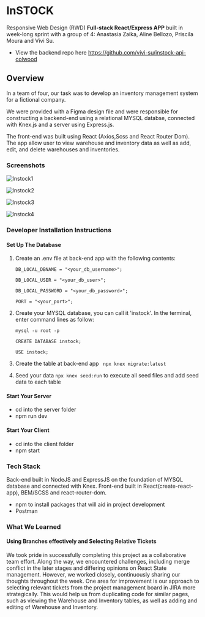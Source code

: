 # InSTOCK

Responsive Web Design (RWD) **Full-stack React/Express APP** built in week-long sprint with a group of 4: Anastasia Zaika, Aline Bellozo, Priscila Moura and Vivi Su.

- View the backend repo here https://github.com/vivi-su/instock-api-colwood

## Overview

In a team of four, our task was to develop an inventory management system for a fictional company. 

We were provided with a Figma design file and were responsible for constructing a backend-end using a relational MYSQL databse, connected with Knex.js and a server using Express.js.

The front-end was built using React (Axios,Scss and React Router Dom). The app allow user to view warehouse and inventory data as well as add, edit, and delete warehouses and inventories.

### Screenshots

![Instock1](https://github.com/vivi-su/instock-colwood/assets/81454201/a6c918d9-8053-4515-8a16-3ed31e51ec35)

![Instock2](https://github.com/vivi-su/instock-colwood/assets/81454201/9cd292a5-9b4b-4ba4-9044-363ef19ab249)

![Instock3](https://github.com/vivi-su/instock-colwood/assets/81454201/5db22376-6251-4d97-accf-3d0c213b59b8)

![Instock4](https://github.com/vivi-su/instock-colwood/assets/81454201/edebe93c-a88b-4060-bf5f-dfd5d97c9858)

### Developer Installation Instructions

#### Set Up The Database

1. Create an .env file at back-end app with the following contents:

   
   `DB_LOCAL_DBNAME = "<your_db_username>";`
   
   `DB_LOCAL_USER = "<your_db_user>";`

   `DB_LOCAL_PASSWORD = "<your_db_password>";`

   `PORT = "<your_port>";`
   

3. Create your MYSQL database, you can call it 'instock'.
   In the terminal, enter command lines as follow:
   
   `mysql -u root -p`
   
   `CREATE DATABASE instock;`

   `USE instock;`
   
5. Create the table at back-end app
   ` npx knex migrate:latest`
   
7. Seed your data
   `npx knex seed:run` to execute all seed files and add seed data to each table

#### Start Your Server
- cd into the server folder
- npm run dev

#### Start Your Client
- cd into the client folder
- npm start

### Tech Stack
Back-end built in NodeJS and ExpressJS on the foundation of MYSQL database and connected with Knex.
Front-end built in React(create-react-app), BEM/SCSS and react-router-dom.
* npm to install packages that will aid in project development
* Postman

### What We Learned
#### Using Branches effectively and Selecting Relative Tickets 
We took pride in successfully completing this project as a collaborative team effort. Along the way, we encountered challenges, including merge conflict in the later stages and differing opinions on React State management. However, we worked closely, continuously sharing our thoughts throughout the week. One area for improvement is our approach to selecting relevant tickets from the project management board in JIRA more strategically. This would help us from duplicating code for similar pages, such as viewing the Warehouse and Inventory tables, as well as adding and editing of Warehouse and Inventory.

